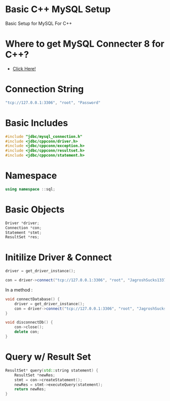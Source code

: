 # Basic C++ MySQL Setup
Basic Setup for MySQL For C++
# Where to get MySQL Connecter 8 for C++?
- [Click Here!](https://dev.mysql.com/doc/connector-cpp/8.0/en/)
# Connection String
```cpp
"tcp://127.0.0.1:3306", "root", "Password"
```

# Basic Includes
```cpp
#include "jdbc/mysql_connection.h"
#include <jdbc/cppconn/driver.h>
#include <jdbc/cppconn/exception.h>
#include <jdbc/cppconn/resultset.h>
#include <jdbc/cppconn/statement.h>
```

# Namespace
```cpp
using namespace ::sql;
```
# Basic Objects
```cpp
Driver *driver;
Connection *con;
Statement *stmt;
ResultSet *res;
```

# Initilize Driver & Connect
```cpp
driver = get_driver_instance();
```
```cpp
con = driver->connect("tcp://127.0.0.1:3306", "root", "JagroshSucks1337");
```
In a method :
```cpp
void connectDatabase() {
    driver = get_driver_instance();
    con = driver->connect("tcp://127.0.0.1:3306", "root", "JagroshSucks1337");
}

void disconnectDb() {
    con->close();
    delete con;
}
```

# Query w/ Result Set
```cpp
ResultSet* query(std::string statement) {
    ResultSet *newRes;
    stmt = con->createStatement();
    newRes = stmt->executeQuery(statement);
    return newRes;
}
```
